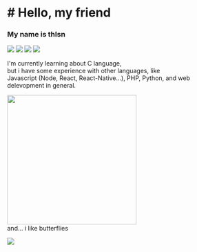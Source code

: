# # Hello, my friend
### My name is thlsn <br />
[![](https://img.shields.io/twitter/follow/ydev17?style=flat)](https://twitter.com/ydev17)
![](https://img.shields.io/github/followers/yd3v?style=flat)
![](https://komarev.com/ghpvc/?username=yd3v)
![](https://img.shields.io/github/stars/yd3v)
<br />
<p align="left">
I'm currently learning about C language,<br />but i have some experience with other languages, like <br />
Javascript (Node, React, React-Native...), PHP, Python, and web delevopment in general.
  </p>
  
<img src="https://thumbs.gfycat.com/AchingUnsightlyHarrierhawk-small.gif" width="300" />
<br />
and... i like butterflies
<img src="https://images.assetsdelivery.com/compings_v2/kmarfu/kmarfu1808/kmarfu180800007.jpg" width="10px">

![](https://github-readme-stats.vercel.app/api/top-langs/?username=yd3v&layout=compact&hide=html)
